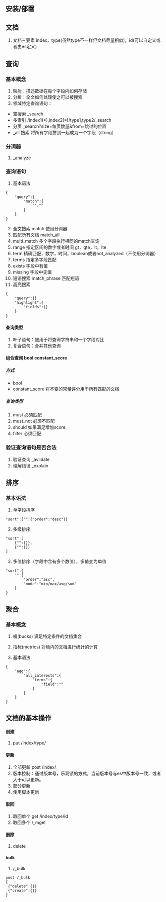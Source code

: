 ## 安装/部署

##  文档
1. 文档三要素 index，type(虽然type不一样但文档尽量相似)，id(可以自定义或者由es定义)

##  查询
### 基本概念
1. 映射：描述数据在每个字段内如何存储
2. 分析：全文如何处理使之可以被搜索
3. 领域特定查询语句：

*  空搜索    _search
*  多索引  /index1(\*),index2(\*)/type1,type2/_search
*  分页 _search?size=每页数量&from=跳过的位置
* _all 搜索  将所有字段拼到一起成为一个字段（string）

### 分词器
1. _analyze

###  查询语句
1. 基本语法

```
{
	"query":{
		"match":{
			"":""
		}
	}
}
```

2. 全文搜索 match 使用分词器
3. 匹配所有文档 match_all 
4. multi_match 多个字段执行相同的match查询
5.  range 指定区间的数字或者时间 gt，gte，lt，lte
6.  term 精确匹配，数字，时间，boolean或者not_analyzed（不使用分词器）
7. terms 指定多字段匹配
8.  exists 字段中有值
9. missing 字段中无值
10. 短语搜索 match_phrase 匹配短语
11. 高亮搜索

```
{
	"query":{}
	"highlight":{
		"fields":{}
	}
}
```

#### 查询类型
1. 叶子语句：被用于将查询字符串和一个字段对比
2.  复合语句：合并其他查询 

#### 组合查询 bool constant_score
##### 方式
* bool
* constant_score 将不变的常量评分用于所有匹配的文档

##### 查询类型
1. must 必须匹配
2. must_not 必须不匹配
3. should 如果满足增加score
4. filter 必须匹配

### 验证查询语句是否合法
1. 验证查询 _avlidate
2. 理解错误 _explain

## 排序
### 基本语法

1. 单字段排序
```
"sort":{"":{"order":"desc"}}
```

2. 多级排序
```
"sort":[
	{"":{}},
	{"":{}}
]
```

3. 多值排序（字段中含有多个数值），多值变为单值
```
"sort":{
	"":{
		"order":"asc",
		"mode":"min/max/avg/sum"
	}
}
```

## 聚合

### 基本概念
1. 桶(bucks) 满足特定条件的文档集合
2. 指标(metrics) 对桶内的文档进行统计的计算

1. 基本语法

```
{
	"agg":{
		"all_interests":{
			"terms":{
				"field":""
			}
		}
	}
}
```





## 文档的基本操作
#### 创建
1.  put /index/type/

#### 更新
1. 全部更新 post /index/
2. 版本控制：通过版本号，乐观锁的方式，当前版本号与es中版本号一致，或者大于可以更新。
3. 部分更新
4. 使用脚本更新

#### 取回
1. 取回单个 get /index/type/id
2. 取回多个 /_mget

#### 删除
1. delete 

#### bulk
1. /_bulk
```
post /_bulk
{
 {"delete":{}}
 {"create":{}}
}
```
